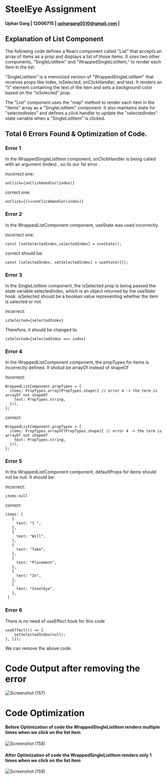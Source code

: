 
# SteelEye Assignment

#### Uphar Garg | 12006715 | uphargarg0510@gmail.com |

## Explanation of List Component

The following code defines a React component called "List" that accepts an array of items as a prop and displays a list of those items. It uses two other components, "SingleListItem" and "WrappedSingleListItem," to render each item in the list.

"SingleListItem" is a memoized version of "WrappedSingleListItem" that receives props like index, isSelected, onClickHandler, and text. It renders an "li" element containing the text of the item and sets a background color based on the "isSelected" prop.

The "List" component uses the "map" method to render each item in the "items" array as a "SingleListItem" component. It also maintains state for "selectedIndex" and defines a click handler to update the "selectedIndex" state variable when a "SingleListItem" is clicked. 

## Total 6 Errors Found & Optimization of Code.

### Error 1

In the WrappedSingleListItem component, onClickHandler is being called with an argument (index) , so its our 1st error . 

incorrect one:

```
onClick={onClickHandler(index)}

```

correct one:

```
onClick={()=>onClickHandler(index)}
```

### Error 2

In the WrappedListComponent component, useState was used incorrectly.

incorrect one:

```
const [setSelectedIndex,selectedIndex] = useState();

```


correct should be:

```
const [selectedIndex, setSelectedIndex] = useState([]);
```

### Error 3

In the SingleListItem component, the isSelected prop is being passed the state variable selectedIndex, which is an object returned by the useState hook. isSelected should be a boolean value representing whether the item is selected or not. 

incorrect:

```
isSelected={selectedIndex}
```

Therefore, it should be changed to:

```
isSelected={selectedIndex === index}
```

### Error 4

In the WrappedListComponent component, the propTypes for items is incorrectly defined. It sholud be arrayOf instead of shapeOf

Incorrect:

```
WrappedListComponent.propTypes = {
  items: PropTypes.array(PropTypes.shape({ // error 4 -> the term is arrayOf not shapeOf 
    text: PropTypes.string,
  })),
};
```


correct:

```
WrappedListComponent.propTypes = {
  items: PropTypes.arrayOf(PropTypes.shape({ // error 4 -> the term is arrayOf not shapeOf 
    text: PropTypes.string,
  })),
};
```

### Error 5

In the WrappedListComponent component, defaultProps for items should not be null. It should be:

incorrect:

```
items:null
```

correct: 

 ```
items: [                    
    {
      text: "I ",
    },
    {
      text: "Will",
    },
    {
      text: "Take",
    },
    {
      text: "Placement",
    },
    {
      text: "In",
    },
    {
      text: "SteelEye",
    },
  ]
 ```


### Error 6

There is no need of useEffect hook for this code

```
useEffect(() => {
    setSelectedIndex(null);
}, []);
```

We can remove the above code.

 
# Code Output after removing the error

![Screenshot (157)](https://user-images.githubusercontent.com/72004195/233856818-8d627cf3-181e-488c-808e-75cacd4f1ff2.png)


# Code Optimization

#### Before Optimization of code the WrappedSingleListItem renders multiple times when we click on the list item

![Screenshot (158)](https://user-images.githubusercontent.com/72004195/233856834-0cdaae33-b262-4b28-942e-ddbb9ea17378.png)


#### After Optimization of code the WrappedSingleListItem renders only 1 times when we click on the list item

![Screenshot (159)](https://user-images.githubusercontent.com/72004195/233856850-6b98daf5-5af8-459f-a361-cc9a16d27b48.png)



